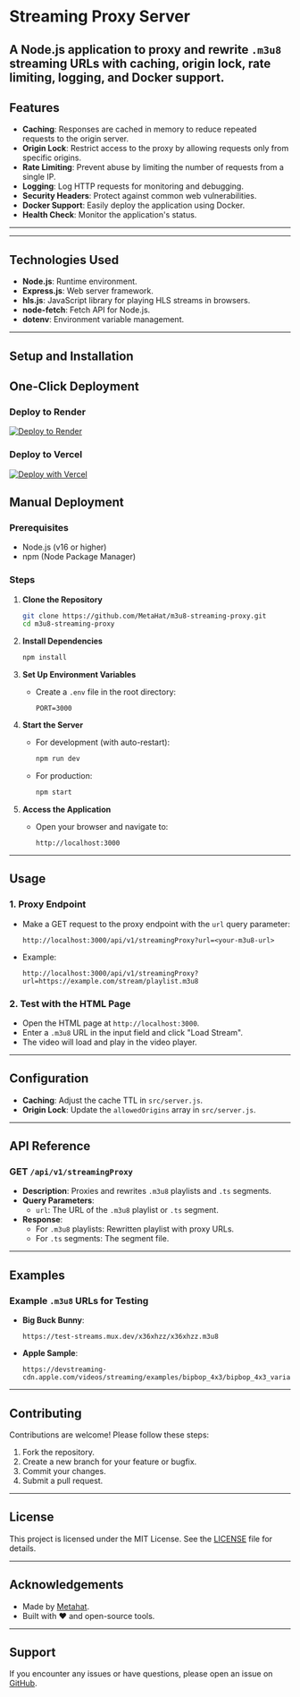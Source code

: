 # Streaming Proxy Server

A Node.js application to proxy and rewrite `.m3u8` streaming URLs with **caching**, **origin lock**, **rate limiting**, **logging**, and **Docker support**.
---

## Features
- **Caching**: Responses are cached in memory to reduce repeated requests to the origin server.
- **Origin Lock**: Restrict access to the proxy by allowing requests only from specific origins.
- **Rate Limiting**: Prevent abuse by limiting the number of requests from a single IP.
- **Logging**: Log HTTP requests for monitoring and debugging.
- **Security Headers**: Protect against common web vulnerabilities.
- **Docker Support**: Easily deploy the application using Docker.
- **Health Check**: Monitor the application's status.

---
  
---

## **Technologies Used**
- **Node.js**: Runtime environment.
- **Express.js**: Web server framework.
- **hls.js**: JavaScript library for playing HLS streams in browsers.
- **node-fetch**: Fetch API for Node.js.
- **dotenv**: Environment variable management.

---

## **Setup and Installation**

## One-Click Deployment

### **Deploy to Render**
[![Deploy to Render](https://render.com/images/deploy-to-render-button.svg)](https://render.com/deploy?repo=https://github.com/senna-js/m3u8-streaming-proxy)

### **Deploy to Vercel**
[![Deploy with Vercel](https://vercel.com/button)](https://vercel.com/new/clone?repository-url=https://github.com/senna-js/m3u8-streaming-proxy)

## Manual Deployment

### **Prerequisites**
- Node.js (v16 or higher)
- npm (Node Package Manager)

### **Steps**
1. **Clone the Repository**
   ```bash
   git clone https://github.com/MetaHat/m3u8-streaming-proxy.git
   cd m3u8-streaming-proxy
   ```

2. **Install Dependencies**
   ```bash
   npm install
   ```

3. **Set Up Environment Variables**
   - Create a `.env` file in the root directory:
     ```env
     PORT=3000
     ```

4. **Start the Server**
   - For development (with auto-restart):
     ```bash
     npm run dev
     ```
   - For production:
     ```bash
     npm start
     ```

5. **Access the Application**
   - Open your browser and navigate to:
     ```
     http://localhost:3000
     ```
---

## **Usage**

### **1. Proxy Endpoint**
- Make a GET request to the proxy endpoint with the `url` query parameter:
  ```
  http://localhost:3000/api/v1/streamingProxy?url=<your-m3u8-url>
  ```

- Example:
  ```
  http://localhost:3000/api/v1/streamingProxy?url=https://example.com/stream/playlist.m3u8
  ```

### **2. Test with the HTML Page**
- Open the HTML page at `http://localhost:3000`.
- Enter a `.m3u8` URL in the input field and click "Load Stream".
- The video will load and play in the video player.

---
## Configuration
- **Caching**: Adjust the cache TTL in `src/server.js`.
- **Origin Lock**: Update the `allowedOrigins` array in `src/server.js`.

---

## **API Reference**

### **GET `/api/v1/streamingProxy`**
- **Description**: Proxies and rewrites `.m3u8` playlists and `.ts` segments.
- **Query Parameters**:
  - `url`: The URL of the `.m3u8` playlist or `.ts` segment.
- **Response**:
  - For `.m3u8` playlists: Rewritten playlist with proxy URLs.
  - For `.ts` segments: The segment file.

---

## **Examples**

### **Example `.m3u8` URLs for Testing**
- **Big Buck Bunny**:
  ```
  https://test-streams.mux.dev/x36xhzz/x36xhzz.m3u8
  ```
- **Apple Sample**:
  ```
  https://devstreaming-cdn.apple.com/videos/streaming/examples/bipbop_4x3/bipbop_4x3_variant.m3u8
  ```

---

## **Contributing**
Contributions are welcome! Please follow these steps:
1. Fork the repository.
2. Create a new branch for your feature or bugfix.
3. Commit your changes.
4. Submit a pull request.

---

## **License**
This project is licensed under the MIT License. See the [LICENSE](LICENSE) file for details.

---

## **Acknowledgements**
- Made by [Metahat](https://github.com/metahat).
- Built with ❤️ and open-source tools.

---

## **Support**
If you encounter any issues or have questions, please open an issue on [GitHub](https://github.com/metahat/m3u8-streaming-proxy-/issues).

